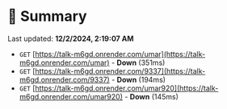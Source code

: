 # 📖 Summary
Last updated: **12/2/2024, 2:19:07 AM**

- `GET` [https://talk-m6gd.onrender.com/umar](https://talk-m6gd.onrender.com/umar) - **Down** (351ms)
- `GET` [https://talk-m6gd.onrender.com/9337](https://talk-m6gd.onrender.com/9337) - **Down** (194ms)
- `GET` [https://talk-m6gd.onrender.com/umar920](https://talk-m6gd.onrender.com/umar920) - **Down** (145ms)
